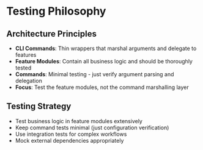 # Testing Philosophy

## Architecture Principles

- **CLI Commands**: Thin wrappers that marshal arguments and delegate to features
- **Feature Modules**: Contain all business logic and should be thoroughly tested
- **Commands**: Minimal testing - just verify argument parsing and delegation
- **Focus**: Test the feature modules, not the command marshalling layer

## Testing Strategy

- Test business logic in feature modules extensively
- Keep command tests minimal (just configuration verification)
- Use integration tests for complex workflows
- Mock external dependencies appropriately
